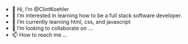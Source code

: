 - 👋 Hi, I’m @ClintKoehler
- 👀 I’m interested in learning how to be a full stack software developer.
- 🌱 I’m currently learning html, css, and javascript
- 💞️ I’m looking to collaborate on ...
- 📫 How to reach me ...

<!---
ClintKoehler/ClintKoehler is a ✨ special ✨ repository because its `README.md` (this file) appears on your GitHub profile.
You can click the Preview link to take a look at your changes.
--->
